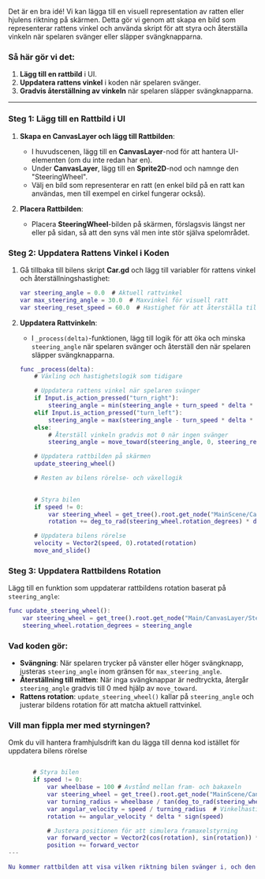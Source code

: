 Det är en bra idé! Vi kan lägga till en visuell representation av ratten eller hjulens riktning på skärmen. Detta gör vi genom att skapa en bild som representerar rattens vinkel och använda skript för att styra och återställa vinkeln när spelaren svänger eller släpper svängknapparna.

### Så här gör vi det:

1. **Lägg till en rattbild** i UI.
2. **Uppdatera rattens vinkel** i koden när spelaren svänger.
3. **Gradvis återställning av vinkeln** när spelaren släpper svängknapparna.

---

### Steg 1: Lägg till en Rattbild i UI
1. **Skapa en CanvasLayer och lägg till Rattbilden**:
   - I huvudscenen, lägg till en **CanvasLayer**-nod för att hantera UI-elementen (om du inte redan har en).
   - Under **CanvasLayer**, lägg till en **Sprite2D**-nod och namnge den "SteeringWheel".
   - Välj en bild som representerar en ratt (en enkel bild på en ratt kan användas, men till exempel en cirkel fungerar också).

2. **Placera Rattbilden**:
   - Placera **SteeringWheel**-bilden på skärmen, förslagsvis längst ner eller på sidan, så att den syns väl men inte stör själva spelområdet.

### Steg 2: Uppdatera Rattens Vinkel i Koden
1. Gå tillbaka till bilens skript **Car.gd** och lägg till variabler för rattens vinkel och återställningshastighet:

   ```gd
   var steering_angle = 0.0  # Aktuell rattvinkel
   var max_steering_angle = 30.0  # Maxvinkel för visuell ratt
   var steering_reset_speed = 60.0  # Hastighet för att återställa till mitten
   ```

2. **Uppdatera Rattvinkeln**:
   - I `_process(delta)`-funktionen, lägg till logik för att öka och minska `steering_angle` när spelaren svänger och återställ den när spelaren släpper svängknapparna.

   ```gd
   func _process(delta):
       # Växling och hastighetslogik som tidigare

       # Uppdatera rattens vinkel när spelaren svänger
       if Input.is_action_pressed("turn_right"):
           steering_angle = min(steering_angle + turn_speed * delta * 10, max_steering_angle)
       elif Input.is_action_pressed("turn_left"):
           steering_angle = max(steering_angle - turn_speed * delta * 10, -max_steering_angle)
       else:
           # Återställ vinkeln gradvis mot 0 när ingen svänger
           steering_angle = move_toward(steering_angle, 0, steering_reset_speed * delta)

       # Uppdatera rattbilden på skärmen
       update_steering_wheel()

       # Resten av bilens rörelse- och växellogik

       
       # Styra bilen
       if speed != 0:
           var steering_wheel = get_tree().root.get_node("MainScene/CanvasLayer/SteeringWheel")  # Justera sökvägen om det behövs
           rotation += deg_to_rad(steering_wheel.rotation_degrees) * delta * sign(speed) * 0.5

       # Uppdatera bilens rörelse
       velocity = Vector2(speed, 0).rotated(rotation)
       move_and_slide()
   ```

### Steg 3: Uppdatera Rattbildens Rotation
Lägg till en funktion som uppdaterar rattbildens rotation baserat på `steering_angle`:

```gd
func update_steering_wheel():
    var steering_wheel = get_tree().root.get_node("Main/CanvasLayer/SteeringWheel")  # Justera sökvägen om det behövs
    steering_wheel.rotation_degrees = steering_angle
```

### Vad koden gör:
- **Svängning**: När spelaren trycker på vänster eller höger svängknapp, justeras `steering_angle` inom gränsen för `max_steering_angle`.
- **Återställning till mitten**: När inga svängknappar är nedtryckta, återgår `steering_angle` gradvis till 0 med hjälp av `move_toward`.
- **Rattens rotation**: `update_steering_wheel()` kallar på `steering_angle` och justerar bildens rotation för att matcha aktuell rattvinkel.


### Vill man fippla mer med styrningen?
Omk du vill hantera framhjulsdrift kan du lägga till denna kod istället för uppdatera bilens rörelse
```gd

       # Styra bilen
       if speed != 0:
           var wheelbase = 100 # Avstånd mellan fram- och bakaxeln
           var steering_wheel = get_tree().root.get_node("MainScene/CanvasLayer/SteeringWheel")  # Justera sökvägen om det behövs
           var turning_radius = wheelbase / tan(deg_to_rad(steering_wheel.rotation_degrees)) if steering_wheel.rotation_degrees != 0 else INF
		   var angular_velocity = speed / turning_radius  # Vinkelhastighet baserad på styrvinkeln och hastigheten
		   rotation += angular_velocity * delta * sign(speed)

		   # Justera positionen för att simulera framaxelstyrning
		   var forward_vector = Vector2(cos(rotation), sin(rotation)) * speed * delta
		   position += forward_vector
---

Nu kommer rattbilden att visa vilken riktning bilen svänger i, och den återgår mjukt till mitten när spelaren slutar svänga. Detta ger en visuell representation av svängningen och en tydlig återkoppling när ratten släpps!